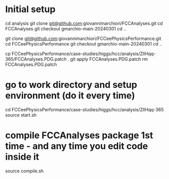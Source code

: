 # Initial setup
cd analysis
git clone git@github.com:giovannimarchiori/FCCAnalyses.git
cd FCCAnalyses
git checkout gmarchio-main-20240301
cd ..

git clone git@github.com:giovannimarchiori/FCCeePhysicsPerformance.git
cd FCCeePhysicsPerformance
git checkout gmarchio-main-20240301
cd ..

cp FCCeePhysicsPerformance/case-studies/higgs/hcc/analysis/ZllHqq-365/FCCAnalyses.PDG.patch .
git apply FCCAnalyses.PDG.patch
rm FCCAnalyses.PDG.patch

# go to work directory and setup environment (do it every time)
cd FCCeePhysicsPerformance/case-studies/higgs/hcc/analysis/ZllHqq-365
source start.sh

# compile FCCAnalyses package 1st time - and any time you edit code inside it
source compile.sh

